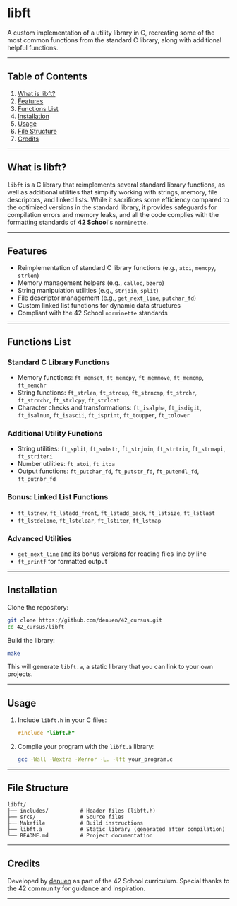 # libft
A custom implementation of a utility library in C, recreating some of the most common functions from the standard C library, along with additional helpful functions.

---

## Table of Contents
1. [What is libft?](#what-is-libft)
2. [Features](#features)
3. [Functions List](#functions-list)
4. [Installation](#installation)
5. [Usage](#usage)
6. [File Structure](#file-structure)
7. [Credits](#credits)

---

## What is libft?
`libft` is a C library that reimplements several standard library functions, as well as additional utilities that simplify working with strings, memory, file descriptors, and linked lists.
While it sacrifices some efficiency compared to the optimized versions in the standard library, it provides safeguards for compilation errors and memory leaks, and all the code complies with the formatting standards of **42 School**'s `norminette`.

---

## Features
- Reimplementation of standard C library functions (e.g., `atoi`, `memcpy`, `strlen`)
- Memory management helpers (e.g., `calloc`, `bzero`)
- String manipulation utilities (e.g., `strjoin`, `split`)
- File descriptor management (e.g., `get_next_line`, `putchar_fd`)
- Custom linked list functions for dynamic data structures
- Compliant with the 42 School `norminette` standards

---

## Functions List

### Standard C Library Functions
- Memory functions: `ft_memset`, `ft_memcpy`, `ft_memmove`, `ft_memcmp`, `ft_memchr`
- String functions: `ft_strlen`, `ft_strdup`, `ft_strncmp`, `ft_strchr`, `ft_strrchr`, `ft_strlcpy`, `ft_strlcat`
- Character checks and transformations: `ft_isalpha`, `ft_isdigit`, `ft_isalnum`, `ft_isascii`, `ft_isprint`, `ft_toupper`, `ft_tolower`

### Additional Utility Functions
- String utilities: `ft_split`, `ft_substr`, `ft_strjoin`, `ft_strtrim`, `ft_strmapi`, `ft_striteri`
- Number utilities: `ft_atoi`, `ft_itoa`
- Output functions: `ft_putchar_fd`, `ft_putstr_fd`, `ft_putendl_fd`, `ft_putnbr_fd`

### Bonus: Linked List Functions
- `ft_lstnew`, `ft_lstadd_front`, `ft_lstadd_back`, `ft_lstsize`, `ft_lstlast`
- `ft_lstdelone`, `ft_lstclear`, `ft_lstiter`, `ft_lstmap`

### Advanced Utilities
- `get_next_line` and its bonus versions for reading files line by line
- `ft_printf` for formatted output

---

## Installation

Clone the repository:
```bash
git clone https://github.com/denuen/42_cursus.git
cd 42_cursus/libft
```

Build the library:
```bash
make
```

This will generate `libft.a`, a static library that you can link to your own projects.

---

## Usage

1. Include `libft.h` in your C files:
   ```c
   #include "libft.h"
   ```

2. Compile your program with the `libft.a` library:
   ```bash
   gcc -Wall -Wextra -Werror -L. -lft your_program.c
   ```

---

## File Structure
```
libft/
├── includes/          # Header files (libft.h)
├── srcs/              # Source files
├── Makefile           # Build instructions
├── libft.a            # Static library (generated after compilation)
└── README.md          # Project documentation
```

---

## Credits
Developed by [denuen](https://github.com/denuen) as part of the 42 School curriculum.
Special thanks to the 42 community for guidance and inspiration.

---

